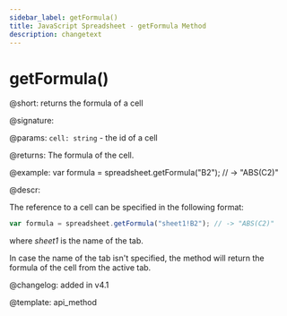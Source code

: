```yaml
---
sidebar_label: getFormula()
title: JavaScript Spreadsheet - getFormula Method
description: changetext
---
```


# getFormula()

@short: returns the formula of a cell

@signature:

@params:
`cell: string` - the id of a cell

@returns:
The formula of the cell.

@example:
var formula = spreadsheet.getFormula("B2");
// -> "ABS(C2)"

@descr:

The reference to a cell can be specified in the following format:

~~~js
var formula = spreadsheet.getFormula("sheet1!B2"); // -> "ABS(C2)"
~~~

where *sheet1* is the name of the tab.

In case the name of the tab isn't specified, the method will return the formula of the cell from the active tab. 

@changelog: added in v4.1

@template: api_method